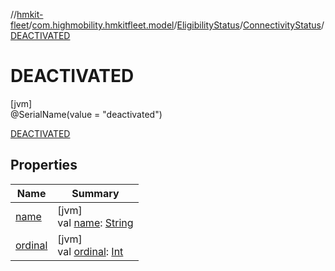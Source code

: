 //[hmkit-fleet](../../../../../index.md)/[com.highmobility.hmkitfleet.model](../../../index.md)/[EligibilityStatus](../../index.md)/[ConnectivityStatus](../index.md)/[DEACTIVATED](index.md)

# DEACTIVATED

[jvm]\
@SerialName(value = &quot;deactivated&quot;)

[DEACTIVATED](index.md)

## Properties

| Name | Summary |
|---|---|
| [name](../-u-n-k-n-o-w-n/index.md#-372974862%2FProperties%2F-1829386432) | [jvm]<br>val [name](../-u-n-k-n-o-w-n/index.md#-372974862%2FProperties%2F-1829386432): [String](https://kotlinlang.org/api/latest/jvm/stdlib/kotlin/-string/index.html) |
| [ordinal](../-u-n-k-n-o-w-n/index.md#-739389684%2FProperties%2F-1829386432) | [jvm]<br>val [ordinal](../-u-n-k-n-o-w-n/index.md#-739389684%2FProperties%2F-1829386432): [Int](https://kotlinlang.org/api/latest/jvm/stdlib/kotlin/-int/index.html) |

